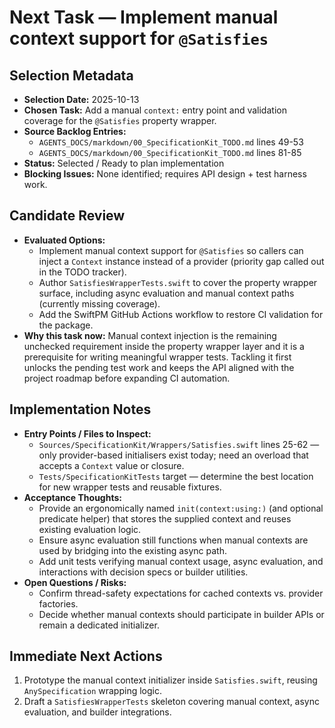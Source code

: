# Next Task — Implement manual context support for `@Satisfies`

## Selection Metadata
- **Selection Date:** 2025-10-13
- **Chosen Task:** Add a manual `context:` entry point and validation coverage for the `@Satisfies` property wrapper.
- **Source Backlog Entries:**
  - `AGENTS_DOCS/markdown/00_SpecificationKit_TODO.md` lines 49-53
  - `AGENTS_DOCS/markdown/00_SpecificationKit_TODO.md` lines 81-85
- **Status:** Selected / Ready to plan implementation
- **Blocking Issues:** None identified; requires API design + test harness work.

## Candidate Review
- **Evaluated Options:**
  - Implement manual context support for `@Satisfies` so callers can inject a `Context` instance instead of a provider (priority gap called out in the TODO tracker).
  - Author `SatisfiesWrapperTests.swift` to cover the property wrapper surface, including async evaluation and manual context paths (currently missing coverage).
  - Add the SwiftPM GitHub Actions workflow to restore CI validation for the package.
- **Why this task now:** Manual context injection is the remaining unchecked requirement inside the property wrapper layer and it is a prerequisite for writing meaningful wrapper tests. Tackling it first unlocks the pending test work and keeps the API aligned with the project roadmap before expanding CI automation.

## Implementation Notes
- **Entry Points / Files to Inspect:**
  - `Sources/SpecificationKit/Wrappers/Satisfies.swift` lines 25-62 — only provider-based initialisers exist today; need an overload that accepts a `Context` value or closure.
  - `Tests/SpecificationKitTests` target — determine the best location for new wrapper tests and reusable fixtures.
- **Acceptance Thoughts:**
  - Provide an ergonomically named `init(context:using:)` (and optional predicate helper) that stores the supplied context and reuses existing evaluation logic.
  - Ensure async evaluation still functions when manual contexts are used by bridging into the existing async path.
  - Add unit tests verifying manual context usage, async evaluation, and interactions with decision specs or builder utilities.
- **Open Questions / Risks:**
  - Confirm thread-safety expectations for cached contexts vs. provider factories.
  - Decide whether manual contexts should participate in builder APIs or remain a dedicated initializer.

## Immediate Next Actions
1. Prototype the manual context initializer inside `Satisfies.swift`, reusing `AnySpecification` wrapping logic.
2. Draft a `SatisfiesWrapperTests` skeleton covering manual context, async evaluation, and builder integrations.
